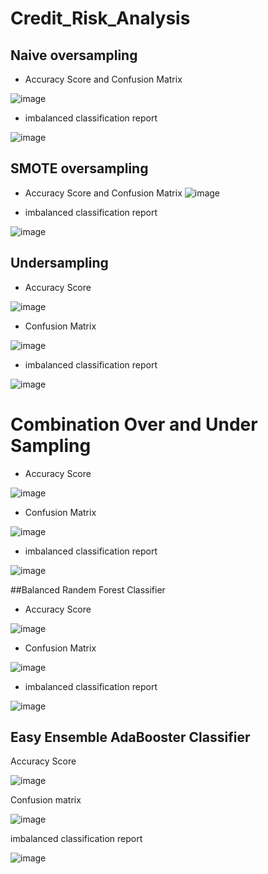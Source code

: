 # Credit_Risk_Analysis



## Naive oversampling

- Accuracy Score and Confusion Matrix

![image](https://user-images.githubusercontent.com/68198233/163675457-9856737d-4466-4f0d-91c6-06452de21065.png)


- imbalanced classification report

![image](https://user-images.githubusercontent.com/68198233/163675478-6ff44d19-620e-4be2-b330-0098446144c7.png)



## SMOTE oversampling

- Accuracy Score and Confusion Matrix
![image](https://user-images.githubusercontent.com/68198233/163675548-394e8b4f-eb69-41ee-98a6-d4666bcba545.png)


- imbalanced classification report

![image](https://user-images.githubusercontent.com/68198233/163675609-b9070617-99c5-40f7-ad8d-a421655f6cfd.png)



## Undersampling

- Accuracy Score

![image](https://user-images.githubusercontent.com/68198233/163675649-cfa08fea-18c3-44ec-a84d-115f122cc911.png)

- Confusion Matrix

![image](https://user-images.githubusercontent.com/68198233/163675671-cadb7605-8ecb-4e31-a682-b893e7f5814f.png)


- imbalanced classification report

![image](https://user-images.githubusercontent.com/68198233/163675712-f24650bd-672d-47af-8ff9-24beefb61e29.png)



# Combination Over and Under Sampling

- Accuracy Score

![image](https://user-images.githubusercontent.com/68198233/163675864-941e5a23-d56c-4fde-a7ca-df17999847dc.png)


- Confusion Matrix

![image](https://user-images.githubusercontent.com/68198233/163675885-a8e67f78-b33f-473c-b4b2-393f0f4af2d6.png)


- imbalanced classification report

![image](https://user-images.githubusercontent.com/68198233/163675904-d4ff5a67-95ce-42fe-9ee9-c2d5461ad02d.png)


##Balanced Randem Forest Classifier

- Accuracy Score

![image](https://user-images.githubusercontent.com/68198233/163675974-06bcc875-a536-4c79-a2e1-f054efc4f8e5.png)


- Confusion Matrix

![image](https://user-images.githubusercontent.com/68198233/163675984-afd5d1fc-a962-481a-ae49-f8d71845721c.png)


- imbalanced classification report

![image](https://user-images.githubusercontent.com/68198233/163675998-3aded80e-8a21-4605-9568-2feab120f5d3.png)


## Easy Ensemble AdaBooster Classifier

Accuracy Score

![image](https://user-images.githubusercontent.com/68198233/163676064-e2ae99b2-1e1c-471b-8069-ca0d1252e341.png)


Confusion matrix

![image](https://user-images.githubusercontent.com/68198233/163676087-666cd8ff-8430-422d-bbf8-028dfc679158.png)


imbalanced classification report

![image](https://user-images.githubusercontent.com/68198233/163676100-1cc24c8f-c6ca-47e9-8756-4af34f3d8f1a.png)




